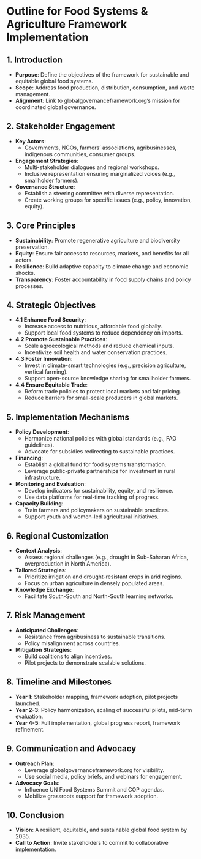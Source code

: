 # Outline for Food Systems & Agriculture Framework Implementation
## 1. Introduction
- **Purpose**: Define the objectives of the framework for sustainable and equitable global food systems.
- **Scope**: Address food production, distribution, consumption, and waste management.
- **Alignment**: Link to globalgovernanceframework.org’s mission for coordinated global governance.

## 2. Stakeholder Engagement
- **Key Actors**:
  - Governments, NGOs, farmers’ associations, agribusinesses, indigenous communities, consumer groups.
- **Engagement Strategies**:
  - Multi-stakeholder dialogues and regional workshops.
  - Inclusive representation ensuring marginalized voices (e.g., smallholder farmers).
- **Governance Structure**:
  - Establish a steering committee with diverse representation.
  - Create working groups for specific issues (e.g., policy, innovation, equity).

## 3. Core Principles
- **Sustainability**: Promote regenerative agriculture and biodiversity preservation.
- **Equity**: Ensure fair access to resources, markets, and benefits for all actors.
- **Resilience**: Build adaptive capacity to climate change and economic shocks.
- **Transparency**: Foster accountability in food supply chains and policy processes.

## 4. Strategic Objectives
- **4.1 Enhance Food Security**:
  - Increase access to nutritious, affordable food globally.
  - Support local food systems to reduce dependency on imports.
- **4.2 Promote Sustainable Practices**:
  - Scale agroecological methods and reduce chemical inputs.
  - Incentivize soil health and water conservation practices.
- **4.3 Foster Innovation**:
  - Invest in climate-smart technologies (e.g., precision agriculture, vertical farming).
  - Support open-source knowledge sharing for smallholder farmers.
- **4.4 Ensure Equitable Trade**:
  - Reform trade policies to protect local markets and fair pricing.
  - Reduce barriers for small-scale producers in global markets.

## 5. Implementation Mechanisms
- **Policy Development**:
  - Harmonize national policies with global standards (e.g., FAO guidelines).
  - Advocate for subsidies redirecting to sustainable practices.
- **Financing**:
  - Establish a global fund for food systems transformation.
  - Leverage public-private partnerships for investment in rural infrastructure.
- **Monitoring and Evaluation**:
  - Develop indicators for sustainability, equity, and resilience.
  - Use data platforms for real-time tracking of progress.
- **Capacity Building**:
  - Train farmers and policymakers on sustainable practices.
  - Support youth and women-led agricultural initiatives.

## 6. Regional Customization
- **Context Analysis**:
  - Assess regional challenges (e.g., drought in Sub-Saharan Africa, overproduction in North America).
- **Tailored Strategies**:
  - Prioritize irrigation and drought-resistant crops in arid regions.
  - Focus on urban agriculture in densely populated areas.
- **Knowledge Exchange**:
  - Facilitate South-South and North-South learning networks.

## 7. Risk Management
- **Anticipated Challenges**:
  - Resistance from agribusiness to sustainable transitions.
  - Policy misalignment across countries.
- **Mitigation Strategies**:
  - Build coalitions to align incentives.
  - Pilot projects to demonstrate scalable solutions.

## 8. Timeline and Milestones
- **Year 1**: Stakeholder mapping, framework adoption, pilot projects launched.
- **Year 2-3**: Policy harmonization, scaling of successful pilots, mid-term evaluation.
- **Year 4-5**: Full implementation, global progress report, framework refinement.

## 9. Communication and Advocacy
- **Outreach Plan**:
  - Leverage globalgovernanceframework.org for visibility.
  - Use social media, policy briefs, and webinars for engagement.
- **Advocacy Goals**:
  - Influence UN Food Systems Summit and COP agendas.
  - Mobilize grassroots support for framework adoption.

## 10. Conclusion
- **Vision**: A resilient, equitable, and sustainable global food system by 2035.
- **Call to Action**: Invite stakeholders to commit to collaborative implementation.